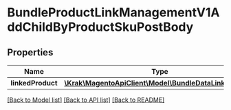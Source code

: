 # BundleProductLinkManagementV1AddChildByProductSkuPostBody

## Properties
Name | Type | Description | Notes
------------ | ------------- | ------------- | -------------
**linkedProduct** | [**\Krak\MagentoApiClient\Model\BundleDataLinkInterface**](BundleDataLinkInterface.md) |  | 

[[Back to Model list]](../README.md#documentation-for-models) [[Back to API list]](../README.md#documentation-for-api-endpoints) [[Back to README]](../README.md)


